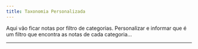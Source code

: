 ```yaml
---
title: Taxonomia Personalizada
---
```


Aqui vão ficar notas por filtro de categorias. Personalizar e informar que é um filtro que encontra as notas de cada categoria...

---
